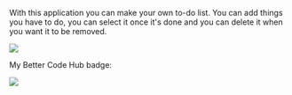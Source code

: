 With this application you can make your own to-do list. You can add things you have to do, you can select it once it's done and you can delete it when you want it to be removed.


<img src="https://www.mupload.nl/img/3axdnwxnyqgdv.png"></img>

My Better Code Hub badge:

<img src='https://bettercodehub.com/edge/badge/MichaelZ1997/pset4?branch=master'>
